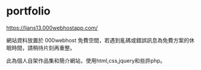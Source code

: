 # portfolio

https://lians13.000webhostapp.com/

網站資料放置於 000webhost 免費空間，若遇到亂碼或錯誤訊息為免費方案的休眠時間，請稍待片刻再重整。

此為個人自架作品集和簡介網站，使用html,css,jquery和些許php。

